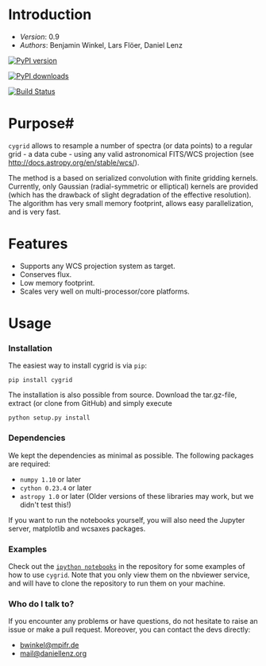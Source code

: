 # Introduction #

- *Version*: 0.9
- *Authors*: Benjamin Winkel, Lars Flöer, Daniel Lenz

[![PyPI version](https://img.shields.io/pypi/v/cygrid.svg)](https://pypi.python.org/pypi/cygrid)

[![PyPI downloads](https://img.shields.io/pypi/dm/cygrid.svg)](https://pypi.python.org/pypi/cygrid)

[![Build Status](https://travis-ci.org/bwinkel/cygrid.svg?branch=master)](https://travis-ci.org/bwinkel/cygrid)

# Purpose#

`cygrid` allows to resample a number of spectra (or data points) to a regular grid - a data cube - using any valid astronomical FITS/WCS projection (see http://docs.astropy.org/en/stable/wcs/).

The method is a based on serialized convolution with finite gridding kernels. Currently, only Gaussian (radial-symmetric or elliptical) kernels are provided (which has the drawback of slight degradation of the effective resolution). The algorithm has very small memory footprint, allows easy parallelization, and is very fast.

# Features

* Supports any WCS projection system as target.
* Conserves flux.
* Low memory footprint.
* Scales very well on multi-processor/core platforms.

# Usage #

### Installation ###

The easiest way to install cygrid is via `pip`:

```
pip install cygrid
```

The installation is also possible from source. Download the tar.gz-file, extract (or clone from GitHub) and simply execute

```
python setup.py install
```

### Dependencies ###

We kept the dependencies as minimal as possible. The following packages are
required:
* `numpy 1.10` or later
* `cython 0.23.4` or later
* `astropy 1.0` or later
(Older versions of these libraries may work, but we didn't test this!)

If you want to run the notebooks yourself, you will also need the Jupyter server, matplotlib and wcsaxes packages.


### Examples ###

Check out the [`ipython notebooks`](http://nbviewer.jupyter.org/github/bwinkel/cygrid/blob/master/notebooks/index.ipynb) in the repository for some examples of how to use `cygrid`. Note that you only view them on the nbviewer service, and will have to clone the repository to run them on your machine.

### Who do I talk to? ###

If you encounter any problems or have questions, do not hesitate to raise an
issue or make a pull request. Moreover, you can contact the devs directly:

* <bwinkel@mpifr.de>
* <mail@daniellenz.org>
